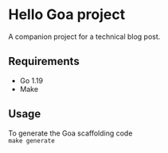 # Hello Goa project

A companion project for a technical blog post. 

## Requirements 

* Go 1.19
* Make

## Usage 

To generate the Goa scaffolding code  
`make generate`

